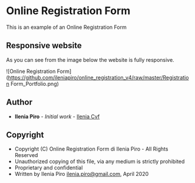 # Online Registration Form

This is an example of an Online Registration Form

## Responsive website

As you can see from the image below the website is fully responsive.

![Online Registration Form](https://github.com/ileniapiro/online_registration_v4/raw/master/Registration Form_Portfolio.png)

## Author

* **Ilenia Piro** - *Initial work* - [Ilenia Cvf](https://github.com/ileniapiro)

## Copyright

* Copyright (C) Online Registration Form di Ilenia Piro - All Rights Reserved
* Unauthorized copying of this file, via any medium is strictly prohibited
* Proprietary and confidential
* Written by Ilenia Piro <ilenia.piro@gmail.com>, April 2020
